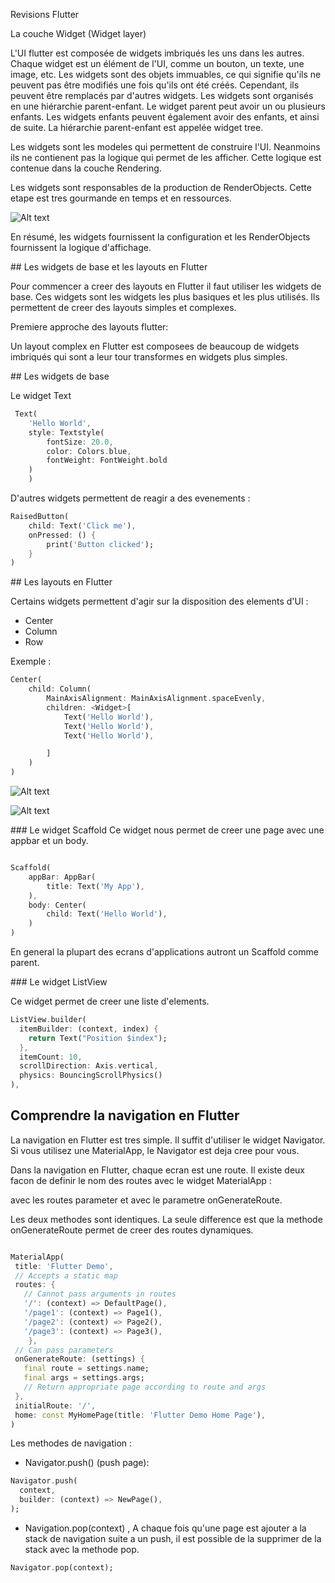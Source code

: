 Revisions Flutter

La couche Widget (Widget layer)

L'UI flutter est composée de widgets imbriqués les uns dans les autres. Chaque widget est un élément de l'UI, comme un bouton, un texte, une image, etc. Les widgets sont des objets immuables, ce qui signifie qu'ils ne peuvent pas être modifiés une fois qu'ils ont été créés. Cependant, ils peuvent être remplacés par d'autres widgets. Les widgets sont organisés en une hiérarchie parent-enfant. Le widget parent peut avoir un ou plusieurs enfants. Les widgets enfants peuvent également avoir des enfants, et ainsi de suite. La hiérarchie parent-enfant est appelée widget tree.

Les widgets sont les modeles qui permettent de construire l'UI. Neanmoins ils ne contienent pas la logique qui permet de les afficher. Cette logique est contenue dans la couche Rendering.

Les widgets sont responsables de la production de RenderObjects. Cette etape est tres gourmande en temps et en ressources.

![Alt text](image.png)

En résumé, les widgets fournissent la configuration et les RenderObjects fournissent la logique d'affichage.

## Les widgets de base et les layouts en Flutter

Pour commencer a creer des layouts en Flutter il faut utiliser les widgets de base. Ces widgets sont les widgets les plus basiques et les plus utilisés. Ils permettent de creer des layouts simples et complexes.

Premiere approche des layouts flutter:

Un layout complex en Flutter est composees de beaucoup de widgets imbriqués qui sont a leur tour transformes en widgets plus simples.

## Les widgets de base

Le widget Text

```dart
 Text(
    'Hello World',
    style: Textstyle(
        fontSize: 20.0,
        color: Colors.blue,
        fontWeight: FontWeight.bold
    )
    )
```

D'autres widgets permettent de reagir a des evenements :

```dart
RaisedButton(
    child: Text('Click me'),
    onPressed: () {
        print('Button clicked');
    }
)
```

## Les layouts en Flutter

Certains widgets permettent d'agir sur la disposition des elements d'UI :

- Center
- Column
- Row

Exemple :

```dart
Center(
    child: Column(
        MainAxisAlignment: MainAxisAlignment.spaceEvenly,
        children: <Widget>[
            Text('Hello World'),
            Text('Hello World'),
            Text('Hello World'),

        ]
    )
)
```

![Alt text](image-1.png)

![Alt text](image-2.png)

### Le widget Scaffold
Ce widget nous permet de creer une page avec une appbar et un body.

```dart

Scaffold(
    appBar: AppBar(
        title: Text('My App'),
    ),
    body: Center(
        child: Text('Hello World'),
    )
)
```

En general la plupart des ecrans d'applications autront un Scaffold comme parent.

### Le widget ListView

Ce widget permet de creer une liste d'elements.

```dart
ListView.builder(
  itemBuilder: (context, index) {
    return Text("Position $index");
  },
  itemCount: 10,
  scrollDirection: Axis.vertical,
  physics: BouncingScrollPhysics()
),
```

## Comprendre la navigation en Flutter

La navigation en Flutter est tres simple. Il suffit d'utiliser le widget Navigator.
Si vous utilisez une MaterialApp, le Navigator est deja cree pour vous.

Dans la navigation en Flutter, chaque ecran est une route. Il existe deux facon de definir le nom des routes avec le widget MaterialApp :

avec les routes parameter et avec le parametre onGenerateRoute.

Les deux methodes sont identiques. La seule difference est que la methode onGenerateRoute permet de creer des routes dynamiques.

```dart

MaterialApp(
 title: 'Flutter Demo',
 // Accepts a static map
 routes: {
   // Cannot pass arguments in routes
   '/': (context) => DefaultPage(),
   '/page1': (context) => Page1(),
   '/page2': (context) => Page2(),
   '/page3': (context) => Page3(),
    },
 // Can pass parameters
 onGenerateRoute: (settings) {
   final route = settings.name;
   final args = settings.args;
   // Return appropriate page according to route and args
 },
 initialRoute: '/',
 home: const MyHomePage(title: 'Flutter Demo Home Page'),
)
```

Les methodes de navigation :

- Navigator.push() (push page):

```dart
Navigator.push(
  context,
  builder: (context) => NewPage(),
);
```

- Navigation.pop(context) , A chaque fois qu'une page est ajouter a la stack de navigation suite a un push, il est possible de la supprimer de la stack avec la methode pop.

```dart
Navigator.pop(context);
```
